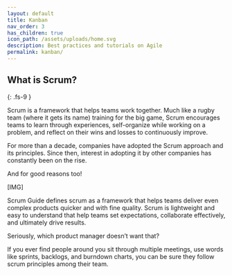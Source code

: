```yaml
---
layout: default
title: Kanban
nav_order: 3
has_children: true
icon_path: /assets/uploads/home.svg
description: Best practices and tutorials on Agile
permalink: kanban/
---
```


## What is Scrum?
{: .fs-9 }

Scrum is a framework that helps teams work together. Much like a rugby team (where it gets its name) training for the big game, Scrum encourages teams to learn through experiences, self-organize while working on a problem, and reflect on their wins and losses to continuously improve.

For more than a decade, companies have adopted the Scrum approach and its principles. Since then, interest in adopting it by other companies has constantly been on the rise.

And for good reasons too!

[IMG]

Scrum Guide defines scrum as a framework that helps teams deliver even complex products quicker and with fine quality. Scrum is lightweight and easy to understand that help teams set expectations, collaborate effectively, and ultimately drive results.

Seriously, which product manager doesn’t want that? 

If you ever find people around you sit through multiple meetings, use words like sprints, backlogs, and burndown charts, you can be sure they follow scrum principles among their team.